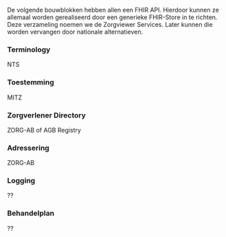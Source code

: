 De volgende bouwblokken hebben allen een FHIR API. Hierdoor kunnen ze allemaal worden gerealiseerd door een generieke FHIR-Store in te richten. Deze verzameling noemen we de Zorgviewer Services. Later kunnen die worden vervangen door nationale alternatieven.

### Terminology

NTS

### Toestemming

MITZ

### Zorgverlener Directory

ZORG-AB of AGB Registry

### Adressering

ZORG-AB

### Logging

??

### Behandelplan

??
